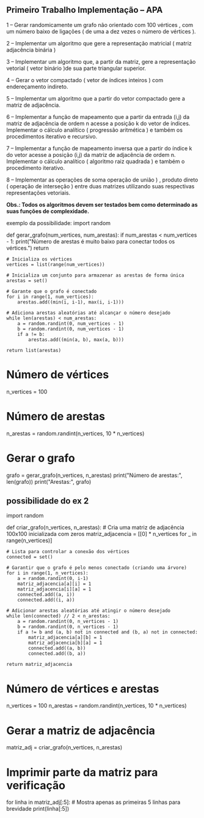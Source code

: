 ## Primeiro Trabalho Implementação – APA
1 – Gerar randomicamente um grafo não orientado com 100 vértices , com um número baixo 
de ligações ( de uma a dez vezes o número de vértices ). <br>

2 – Implementar um algoritmo que gere a representação matricial ( matriz adjacência binária )<br>

3 – Implementar um algoritmo que, a partir da matriz, gere a representação vetorial ( vetor 
binário )de sua parte triangular superior. <br>

4 – Gerar o vetor compactado ( vetor de índices inteiros ) com endereçamento indireto. <br>

5 – Implementar um algoritmo que a partir do vetor compactado gere a matriz de adjacência.<br>

6 – Implementar a função de mapeamento que a partir da entrada (i,j) da matriz de adjacência 
de ordem n acesse a posição k do vetor de índices. Implementar o cálculo analítico ( 
progressão aritmética ) e também os procedimentos iterativo e recursivo.<br> 

7 – Implementar a função de mapeamento inversa que a partir do índice k do vetor acesse a 
posição (i,j) da matriz de adjacência de ordem n. Implementar o cálculo analítico ( algoritmo 
raiz quadrada ) e também o procedimento iterativo. <br>

8 – Implementar as operações de soma operação de união ) , produto direto ( operação de 
interseção ) entre duas matrizes utilizando suas respectivas representações vetoriais. <br>

<b>Obs.: Todos os algoritmos devem ser testados bem como determinado as suas funções de 
complexidade.</b>


exemplo da possibilidade:
import random

def gerar_grafo(num_vertices, num_arestas):
    if num_arestas < num_vertices - 1:
        print("Número de arestas é muito baixo para conectar todos os vértices.")
        return

    # Inicializa os vértices
    vertices = list(range(num_vertices))

    # Inicializa um conjunto para armazenar as arestas de forma única
    arestas = set()

    # Garante que o grafo é conectado
    for i in range(1, num_vertices):
        arestas.add((min(i, i-1), max(i, i-1)))

    # Adiciona arestas aleatórias até alcançar o número desejado
    while len(arestas) < num_arestas:
        a = random.randint(0, num_vertices - 1)
        b = random.randint(0, num_vertices - 1)
        if a != b:
            arestas.add((min(a, b), max(a, b)))

    return list(arestas)

# Número de vértices
n_vertices = 100
# Número de arestas
n_arestas = random.randint(n_vertices, 10 * n_vertices)

# Gerar o grafo
grafo = gerar_grafo(n_vertices, n_arestas)
print("Número de arestas:", len(grafo))
print("Arestas:", grafo)



## possibilidade do ex 2 

import random

def criar_grafo(n_vertices, n_arestas):
    # Cria uma matriz de adjacência 100x100 inicializada com zeros
    matriz_adjacencia = [[0] * n_vertices for _ in range(n_vertices)]
    
    # Lista para controlar a conexão dos vértices
    connected = set()

    # Garantir que o grafo é pelo menos conectado (criando uma árvore)
    for i in range(1, n_vertices):
        a = random.randint(0, i-1)
        matriz_adjacencia[a][i] = 1
        matriz_adjacencia[i][a] = 1
        connected.add((a, i))
        connected.add((i, a))

    # Adicionar arestas aleatórias até atingir o número desejado
    while len(connected) // 2 < n_arestas:
        a = random.randint(0, n_vertices - 1)
        b = random.randint(0, n_vertices - 1)
        if a != b and (a, b) not in connected and (b, a) not in connected:
            matriz_adjacencia[a][b] = 1
            matriz_adjacencia[b][a] = 1
            connected.add((a, b))
            connected.add((b, a))

    return matriz_adjacencia

# Número de vértices e arestas
n_vertices = 100
n_arestas = random.randint(n_vertices, 10 * n_vertices)

# Gerar a matriz de adjacência
matriz_adj = criar_grafo(n_vertices, n_arestas)

# Imprimir parte da matriz para verificação
for linha in matriz_adj[:5]:  # Mostra apenas as primeiras 5 linhas para brevidade
    print(linha[:5])
